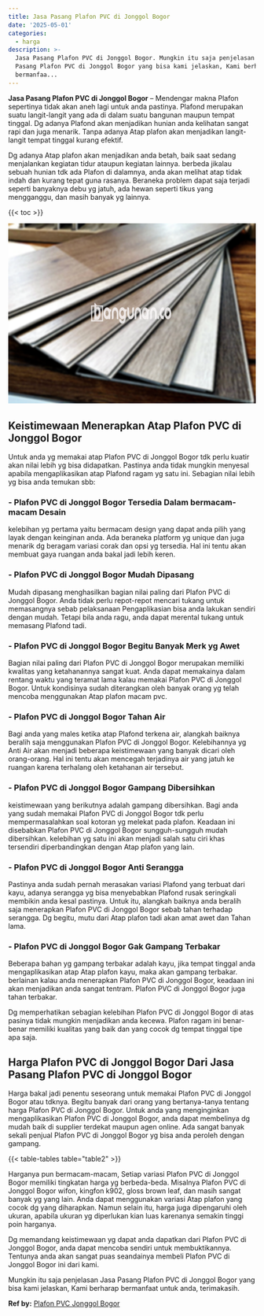 ```yaml
---
title: Jasa Pasang Plafon PVC di Jonggol Bogor
date: '2025-05-01'
categories:
  - harga
description: >-
  Jasa Pasang Plafon PVC di Jonggol Bogor. Mungkin itu saja penjelasan Jasa
  Pasang Plafon PVC di Jonggol Bogor yang bisa kami jelaskan, Kami berharap
  bermanfaa...
---
```


**Jasa Pasang Plafon PVC di Jonggol Bogor** – Mendengar makna Plafon sepertinya tidak akan aneh lagi untuk anda pastinya. Plafond merupakan suatu langit-langit yang ada di dalam suatu bangunan maupun tempat tinggal. Dg adanya Plafond akan menjadikan hunian anda kelihatan sangat rapi dan juga menarik. Tanpa adanya Atap plafon akan menjadikan langit-langit tempat tinggal kurang efektif.

Dg adanya Atap plafon akan menjadikan anda betah, baik saat sedang menjalankan kegiatan tidur ataupun kegiatan lainnya. berbeda jikalau sebuah hunian tdk ada Plafon di dalamnya, anda akan melihat atap tidak indah dan kurang tepat guna rasanya. Beraneka problem dapat saja terjadi seperti banyaknya debu yg jatuh, ada hewan seperti tikus yang mengganggu, dan masih banyak yg lainnya.

{{< toc >}}

![Jasa Pasang Plafon PVC di Jonggol Bogor](/images/flafond-pvc-murah29.png)

## Keistimewaan Menerapkan Atap Plafon PVC di Jonggol Bogor

Untuk anda yg memakai atap Plafon PVC di Jonggol Bogor tdk perlu kuatir akan nilai lebih yg bisa didapatkan. Pastinya anda tidak mungkin menyesal apabila mengaplikasikan atap Plafond ragam yg satu ini. Sebagian nilai lebih yg bisa anda temukan sbb:

### \- Plafon PVC di Jonggol Bogor Tersedia Dalam bermacam-macam Desain

kelebihan yg pertama yaitu bermacam design yang dapat anda pilih yang layak dengan keinginan anda. Ada beraneka platform yg unique dan juga menarik dg beragam variasi corak dan opsi yg tersedia. Hal ini tentu akan membuat gaya ruangan anda bakal jadi lebih keren.

### \- Plafon PVC di Jonggol Bogor Mudah Dipasang

Mudah dipasang menghasilkan bagian nilai paling dari Plafon PVC di Jonggol Bogor. Anda tidak perlu repot-repot mencari tukang untuk memasangnya sebab pelaksanaan Pengaplikasian bisa anda lakukan sendiri dengan mudah. Tetapi bila anda ragu, anda dapat merental tukang untuk memasang Plafond tadi.

### \- Plafon PVC di Jonggol Bogor Begitu Banyak Merk yg Awet

Bagian nilai paling dari Plafon PVC di Jonggol Bogor merupakan memiliki kwalitas yang ketahanannya sangat kuat. Anda dapat memakainya dalam rentang waktu yang teramat lama kalau memakai Plafon PVC di Jonggol Bogor. Untuk kondisinya sudah diterangkan oleh banyak orang yg telah mencoba menggunakan Atap plafon macam pvc.

### \- Plafon PVC di Jonggol Bogor Tahan Air

Bagi anda yang males ketika atap Plafond terkena air, alangkah baiknya beralih saja menggunakan Plafon PVC di Jonggol Bogor. Kelebihannya yg Anti Air akan menjadi beberapa keistimewaan yang banyak dicari oleh orang-orang. Hal ini tentu akan mencegah terjadinya air yang jatuh ke ruangan karena terhalang oleh ketahanan air tersebut.

### \- Plafon PVC di Jonggol Bogor Gampang Dibersihkan

keistimewaan yang berikutnya adalah gampang dibersihkan. Bagi anda yang sudah memakai Plafon PVC di Jonggol Bogor tdk perlu mempermasalahkan soal kotoran yg melekat pada plafon. Keadaan ini disebabkan Plafon PVC di Jonggol Bogor sungguh-sungguh mudah dibersihkan. kelebihan yg satu ini akan menjadi salah satu ciri khas tersendiri diperbandingkan dengan Atap plafon yang lain.

### \- Plafon PVC di Jonggol Bogor Anti Serangga

Pastinya anda sudah pernah merasakan variasi Plafond yang terbuat dari kayu, adanya serangga yg bisa menyebabkan Plafond rusak seringkali membikin anda kesal pastinya. Untuk itu, alangkah baiknya anda beralih saja menerapkan Plafon PVC di Jonggol Bogor sebab tahan terhadap serangga. Dg begitu, mutu dari Atap plafon tadi akan amat awet dan Tahan lama.

### \- Plafon PVC di Jonggol Bogor Gak Gampang Terbakar

Beberapa bahan yg gampang terbakar adalah kayu, jika tempat tinggal anda mengaplikasikan atap Atap plafon kayu, maka akan gampang terbakar. berlainan kalau anda menerapkan Plafon PVC di Jonggol Bogor, keadaan ini akan menjadikan anda sangat tentram. Plafon PVC di Jonggol Bogor juga tahan terbakar.

Dg memperhatikan sebagian kelebihan Plafon PVC di Jonggol Bogor di atas pasinya tidak mungkin menjadikan anda kecewa. Plafon ragam ini benar-benar memiliki kualitas yang baik dan yang cocok dg tempat tinggal tipe apa saja.

## Harga Plafon PVC di Jonggol Bogor Dari Jasa Pasang Plafon PVC di Jonggol Bogor

Harga bakal jadi penentu seseorang untuk memakai Plafon PVC di Jonggol Bogor atau tdknya. Begitu banyak dari orang yang bertanya-tanya tentang harga Plafon PVC di Jonggol Bogor. Untuk anda yang menginginkan mengaplikasikan Plafon PVC di Jonggol Bogor, anda dapat membelinya dg mudah baik di supplier terdekat maupun agen online. Ada sangat banyak sekali penjual Plafon PVC di Jonggol Bogor yg bisa anda peroleh dengan gampang.

{{< table-tables table="table2" >}}

Harganya pun bermacam-macam, Setiap variasi Plafon PVC di Jonggol Bogor memiliki tingkatan harga yg berbeda-beda. Misalnya Plafon PVC di Jonggol Bogor wifon, kingfon k902, gloss brown leaf, dan masih sangat banyak yg yang lain. Anda dapat menggunakan variasi Atap plafon yang cocok dg yang diharapkan. Namun selain itu, harga juga dipengaruhi oleh ukuran, apabila ukuran yg diperlukan kian luas karenanya semakin tinggi poin harganya.

Dg memandang keistimewaan yg dapat anda dapatkan dari Plafon PVC di Jonggol Bogor, anda dapat mencoba sendiri untuk membuktikannya. Tentunya anda akan sangat puas seandainya membeli Plafon PVC di Jonggol Bogor ini dari kami.

Mungkin itu saja penjelasan Jasa Pasang Plafon PVC di Jonggol Bogor yang bisa kami jelaskan, Kami berharap bermanfaat untuk anda, terimakasih.

**Ref by:** [Plafon PVC Jonggol Bogor](https://id.wikipedia.org/wiki/Plafon)
